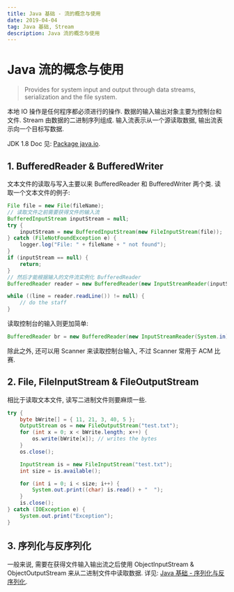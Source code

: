 ```yaml
---
title: Java 基础 - 流的概念与使用
date: 2019-04-04
tag: Java 基础, Stream
description: Java 流的概念与使用
---
```


# Java 流的概念与使用

> Provides for system input and output through data streams, serialization and the file system.

本地 IO 操作是任何程序都必须进行的操作. 数据的输入输出对象主要为控制台和文件. Stream 由数据的二进制序列组成. 输入流表示从一个源读取数据, 输出流表示向一个目标写数据.

JDK 1.8 Doc 见: [Package java.io](https://docs.oracle.com/javase/8/docs/api/java/io/package-summary.html).

## 1. BufferedReader & BufferedWriter

文本文件的读取与写入主要以来 BufferedReader 和 BufferedWriter 两个类. 读取一个文本文件的例子:

```java
File file = new File(fileName);
// 读取文件之前需要获得文件的输入流
BufferedInputStream inputStream = null;
try {
    inputStream = new BufferedInputStream(new FileInputStream(file));
} catch (FileNotFoundException e) {
    logger.log("File: " + fileName + " not found");
}
if (inputStream == null) {
    return;
}
// 然后才能根据输入的文件流实例化 BufferedReader
BufferedReader reader = new BufferedReader(new InputStreamReader(inputStream, StandardCharsets.UTF_8));

while ((line = reader.readLine()) != null) {
    // do the staff
}
```

读取控制台的输入则更加简单:

```java
BufferedReader br = new BufferedReader(new InputStreamReader(System.in));
``` 

除此之外, 还可以用 Scanner 来读取控制台输入, 不过 Scanner 常用于 ACM 比赛.

## 2. File, FileInputStream & FileOutputStream

相比于读取文本文件, 读写二进制文件则要麻烦一些.

```java
try {
    byte bWrite[] = { 11, 21, 3, 40, 5 };
    OutputStream os = new FileOutputStream("test.txt");
    for (int x = 0; x < bWrite.length; x++) {
        os.write(bWrite[x]); // writes the bytes
    }
    os.close();

    InputStream is = new FileInputStream("test.txt");
    int size = is.available();

    for (int i = 0; i < size; i++) {
        System.out.print((char) is.read() + "  ");
    }
    is.close();
} catch (IOException e) {
    System.out.print("Exception");
}
```

## 3. 序列化与反序列化

一般来说, 需要在获得文件输入输出流之后使用 ObjectInputStream & ObjectOutputStream 来从二进制文件中读取数据. 详见: [Java 基础 - 序列化与反序列化](http://www.stormlin.com/java-serialization.html).

